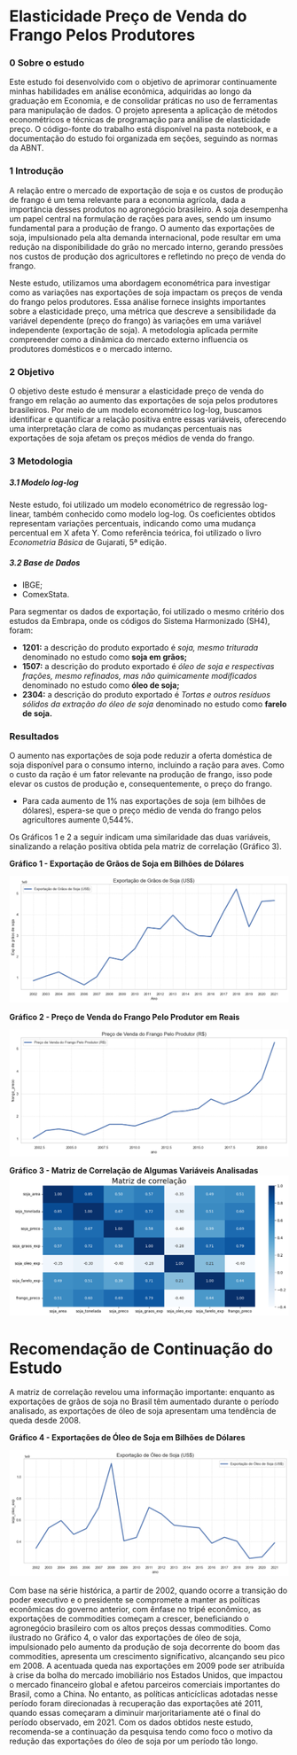 # Elasticidade Preço de Venda do Frango Pelos Produtores

### 0 Sobre o estudo

Este estudo foi desenvolvido com o objetivo de aprimorar continuamente minhas habilidades em análise econômica, adquiridas ao longo da graduação em Economia, e de consolidar práticas no uso de ferramentas para manipulação de dados. O projeto apresenta a aplicação de métodos econométricos e técnicas de programação para análise de elasticidade preço. O código-fonte do trabalho está disponível na pasta notebook, e a documentação do estudo foi organizada em seções, seguindo as normas da ABNT.

### 1 Introdução

A relação entre o mercado de exportação de soja e os custos de produção de frango é um tema relevante para a economia agrícola, dada a importância desses produtos no agronegócio brasileiro. A soja desempenha um papel central na formulação de rações para aves, sendo um insumo fundamental para a produção de frango. O aumento das exportações de soja, impulsionado pela alta demanda internacional, pode resultar em uma redução na disponibilidade do grão no mercado interno, gerando pressões nos custos de produção dos agricultores e refletindo no preço de venda do frango.

Neste estudo, utilizamos uma abordagem econométrica para investigar como as variações nas exportações de soja impactam os preços de venda do frango pelos produtores. Essa análise fornece insights importantes sobre a elasticidade preço, uma métrica que descreve a sensibilidade da variável dependente (preço do frango) às variações em uma variável independente (exportação de soja). A metodologia aplicada permite compreender como a dinâmica do mercado externo influencia os produtores domésticos e o mercado interno.

### 2 Objetivo

O objetivo deste estudo é mensurar a elasticidade preço de venda do frango em relação ao aumento das exportações de soja pelos produtores brasileiros. Por meio de um modelo econométrico log-log, buscamos identificar e quantificar a relação positiva entre essas variáveis, oferecendo uma interpretação clara de como as mudanças percentuais nas exportações de soja afetam os preços médios de venda do frango.

### 3 Metodologia

##### 3.1 Modelo log-log
Neste estudo, foi utilizado um modelo econométrico de regressão log-linear, também conhecido como modelo log-log. Os coeficientes obtidos representam variações percentuais, indicando como uma mudança percentual em X afeta Y. Como referência teórica, foi utilizado o livro *Econometria Básica* de Gujarati, 5ª edição.

##### 3.2 Base de Dados

- IBGE;
- ComexStata.

Para segmentar os dados de exportação, foi utilizado o mesmo critério dos estudos da Embrapa, onde os códigos do Sistema Harmonizado (SH4), foram:
- **1201:** a descrição do produto exportado é *soja, mesmo triturada* denominado no estudo como **soja em grãos;**
- **1507:** a descrição do produto exportado é *óleo de soja e respectivas frações, mesmo refinados, mas não quimicamente modificados* denominado no estudo como **óleo de soja;**
- **2304:** a descrição do produto exportado é *Tortas e outros resíduos sólidos da extração do óleo de soja* denominado no estudo como **farelo de soja.**

### Resultados

O aumento nas exportações de soja pode reduzir a oferta doméstica de soja disponível para o consumo interno, incluindo a ração para aves. Como o custo da ração é um fator relevante na produção de frango, isso pode elevar os custos de produção e, consequentemente, o preço do frango.

- Para cada aumento de 1% nas exportações de soja (em bilhões de dólares), espera-se que o preço médio de venda do frango pelos agricultores aumente 0,544%.

Os Gráficos 1 e 2 a seguir indicam uma similaridade das duas variáveis, sinalizando a relação positiva obtida pela matriz de correlação (Gráfico 3).

**Gráfico 1 - Exportação de Grãos de Soja em Bilhões de Dólares**

![Título do Gráfico](images/exp_soja_graos.png)

**Gráfico 2 - Preço de Venda do Frango Pelo Produtor em Reais**

![Título do Gráfico](images/preco_venda_frango.png)

**Gráfico 3 - Matriz de Correlação de Algumas Variáveis Analisadas**
![Título do Gráfico](images/matriz_corr.png)





# Recomendação de Continuação do Estudo
A matriz de correlação revelou uma informação importante: enquanto as exportações de grãos de soja no Brasil têm aumentado durante o período analisado, as exportações de óleo de soja apresentam uma tendência de queda desde 2008.

**Gráfico 4 - Exportações de Óleo de Soja em Bilhões de Dólares**

![Título do Gráfico](images/exp_soja_oleo.png)

Com base na série histórica, a partir de 2002, quando ocorre a transição do poder executivo e o presidente se compromete a manter as políticas econômicas do governo anterior, com ênfase no tripé econômico, as exportações de commodities começam a crescer, beneficiando o agronegócio brasileiro com os altos preços dessas commodities. Como ilustrado no Gráfico 4, o valor das exportações de óleo de soja, impulsionado pelo aumento da produção de soja decorrente do boom das commodities, apresenta um crescimento significativo, alcançando seu pico em 2008. A acentuada queda nas exportações em 2009 pode ser atribuída à crise da bolha do mercado imobiliário nos Estados Unidos, que impactou o mercado financeiro global e afetou parceiros comerciais importantes do Brasil, como a China. No entanto, as políticas anticíclicas adotadas nesse período foram direcionadas à recuperação das exportações até 2011, quando essas começaram a diminuir marjoritariamente até o final do período observado, em 2021. Com os dados obtidos neste estudo, recomenda-se a continuação da pesquisa tendo como foco o motivo da redução das exportações do óleo de soja por um período tão longo.





